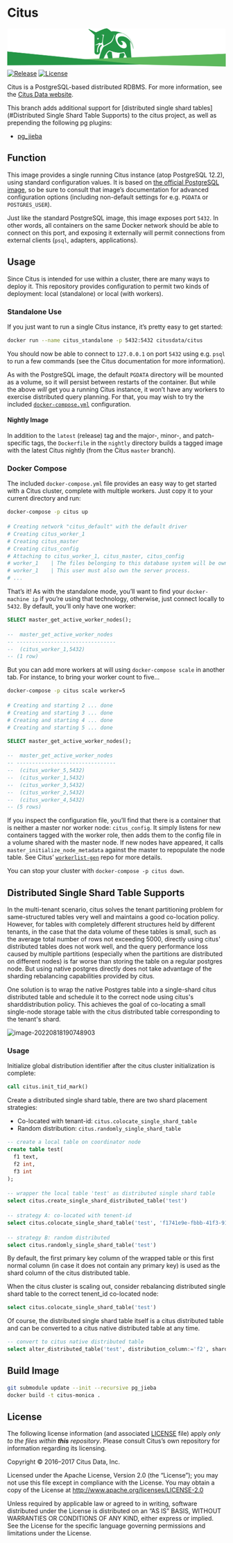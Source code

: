 # Citus

[![Image Size](https://raw.githubusercontent.com/citusdata/citus/main/citus-readme-banner.png)][image size]
[![Release](https://img.shields.io/github/release/citusdata/docker.svg)][release]
[![License](https://img.shields.io/github/license/citusdata/docker.svg)][license]

Citus is a PostgreSQL-based distributed RDBMS. For more information, see the [Citus Data website][citus data].

This branch adds additional support for [distributed single shard tables](#Distributed Single Shard Table Supports) to the citus project, as well as prepending the following pg plugins:

* [pg_jieba](https://github.com/jaiminpan/pg_jieba)

## Function

This image provides a single running Citus instance (atop PostgreSQL 12.2), using standard configuration values. It is based on [the official PostgreSQL image][docker-postgres], so be sure to consult that image’s documentation for advanced configuration options (including non-default settings for e.g. `PGDATA` or `POSTGRES_USER`).

Just like the standard PostgreSQL image, this image exposes port `5432`. In other words, all containers on the same Docker network should be able to connect on this port, and exposing it externally will permit connections from external clients (`psql`, adapters, applications).

## Usage

Since Citus is intended for use within a cluster, there are many ways to deploy it. This repository provides configuration to permit two kinds of deployment: local (standalone) or local (with workers).

### Standalone Use

If you just want to run a single Citus instance, it’s pretty easy to get started:

```bash
docker run --name citus_standalone -p 5432:5432 citusdata/citus
```

You should now be able to connect to `127.0.0.1` on port `5432` using e.g. `psql` to run a few commands (see the Citus documentation for more information).

As with the PostgreSQL image, the default `PGDATA` directory will be mounted as a volume, so it will persist between restarts of the container. But while the above _will_ get you a running Citus instance, it won’t have any workers to exercise distributed query planning. For that, you may wish to try the included [`docker-compose.yml`][compose-config] configuration.

#### Nightly Image

In addition to the `latest` (release) tag and the major-, minor-, and patch-specific tags, the `Dockerfile` in the `nightly` directory builds a tagged image with the latest Citus nightly (from the Citus `master` branch).

### Docker Compose

The included `docker-compose.yml` file provides an easy way to get started with a Citus cluster, complete with multiple workers. Just copy it to your current directory and run:

```bash
docker-compose -p citus up

# Creating network "citus_default" with the default driver
# Creating citus_worker_1
# Creating citus_master
# Creating citus_config
# Attaching to citus_worker_1, citus_master, citus_config
# worker_1    | The files belonging to this database system will be owned by user "postgres".
# worker_1    | This user must also own the server process.
# ...
```

That’s it! As with the standalone mode, you’ll want to find your `docker-machine ip` if you’re using that technology, otherwise, just connect locally to `5432`. By default, you’ll only have one worker:

```sql
SELECT master_get_active_worker_nodes();

--  master_get_active_worker_nodes
-- --------------------------------
--  (citus_worker_1,5432)
-- (1 row)
```

But you can add more workers at will using `docker-compose scale` in another tab. For instance, to bring your worker count to five…

```bash
docker-compose -p citus scale worker=5

# Creating and starting 2 ... done
# Creating and starting 3 ... done
# Creating and starting 4 ... done
# Creating and starting 5 ... done
```

```sql
SELECT master_get_active_worker_nodes();

--  master_get_active_worker_nodes
-- --------------------------------
--  (citus_worker_5,5432)
--  (citus_worker_1,5432)
--  (citus_worker_3,5432)
--  (citus_worker_2,5432)
--  (citus_worker_4,5432)
-- (5 rows)
```

If you inspect the configuration file, you’ll find that there is a container that is neither a master nor worker node: `citus_config`. It simply listens for new containers tagged with the worker role, then adds them to the config file in a volume shared with the master node. If new nodes have appeared, it calls `master_initialize_node_metadata` against the master to repopulate the node table. See Citus’ [`workerlist-gen`][workerlist-gen] repo for more details.

You can stop your cluster with `docker-compose -p citus down`.

## Distributed Single Shard Table Supports

In the multi-tenant scenario, citus solves the tenant partitioning problem for same-structured tables very well and maintains a good co-location policy. However, for tables with completely different structures held by different tenants, in the case that the data volume of these tables is small, such as the average total number of rows not exceeding 5000, directly using citus' distributed tables does not work well, and the query performance loss caused by multiple partitions (especially when the partitions are distributed on different nodes) is far worse than storing the table on a regular postgres node. But using native postgres directly does not take advantage of the sharding rebalancing capabilities provided by citus.

One solution is to wrap the native Postgres table into a single-shard citus distributed table and schedule it to the correct node using citus's sharddistribution policy. This achieves the goal of co-locating a small single-node storage table with the citus distributed table corresponding to the tenant's shard.

![image-20220818190748903](https://cdn.jsdelivr.net/gh/Al-assad/md-img@master/bucket-4/202208181926.png)

### Usage

Initialize global distribution identifier after the citus cluster initialization is complete:

```sql
call citus.init_tid_mark()
```

Create a distributed single shard table, there are two shard placement strategies:

* Co-located with tenant-id:  `citus.colocate_single_shard_table`
* Random distribution: `citus.randomly_single_shard_table`

```sql
-- create a local table on coordinator node
create table test(
  f1 text,
  f2 int,
  f3 int
);

-- wrapper the local table 'test' as distributed single shard table
select citus.create_single_shard_distributed_table('test')

-- strategy A: co-located with tenent-id
select citus.colocate_single_shard_table('test', 'f1741e9e-fbbb-41f3-9160-77109a073f75')

-- strategy B: random distributed
select citus.randomly_single_shard_table('test')
```

By default, the first primary key column of the wrapped table or this first normal column (in case it does not contain any primary key) is used as the shard column of the citus distributed table.

When the citus cluster is scaling out, consider rebalancing distributed single shard table to the correct tenent_id co-located node:

```sql
select citus.colocate_single_shard_table('test')
```

Of course, the distributed single shard table itself is a citus distributed table and can be converted to a citus native distributed table at any time.

```sql
-- convert to citus native distributed table
select alter_distributed_table('test', distribution_column:='f2', shard_count:=32)
```

## Build Image

```bash
git submodule update --init --recursive pg_jieba
docker build -t citus-monica .
```

## License

The following license information (and associated [LICENSE][license] file) apply _only to the files within **this** repository_. Please consult Citus’s own repository for information regarding its licensing.

Copyright © 2016–2017 Citus Data, Inc.

Licensed under the Apache License, Version 2.0 (the “License”); you may not use this file except in compliance with the License. You may obtain a copy of the License at http://www.apache.org/licenses/LICENSE-2.0

Unless required by applicable law or agreed to in writing, software distributed under the License is distributed on an “AS IS” BASIS, WITHOUT WARRANTIES OR CONDITIONS OF ANY KIND, either express or implied. See the License for the specific language governing permissions and limitations under the License.

[image size]: https://microbadger.com/images/citusdata/citus
[release]: https://github.com/citusdata/docker/releases/latest
[license]: LICENSE
[citus data]: https://www.citusdata.com
[docker-postgres]: https://hub.docker.com/_/postgres/
[compose-config]: docker-compose.yml
[workerlist-gen]: https://github.com/citusdata/workerlist-gen
